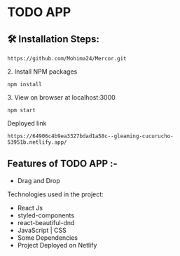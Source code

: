 # TODO APP

## 🛠️ Installation Steps:

```
https://github.com/Mohima24/Mercor.git
```

<p>2. Install NPM packages</p>

```
npm install
```

<p>3. View on browser at localhost:3000</p>

```
npm start
```
Deployed link
```
https://64906c4b9ea3327bdad1a58c--gleaming-cucurucho-53951b.netlify.app/
```

## Features of TODO APP :-
* Drag and Drop

Technologies used in the project:
*   React Js
*   styled-components
*   react-beautiful-dnd
*   JavaScript | CSS
*   Some Dependencies
*   Project Deployed on Netlify

